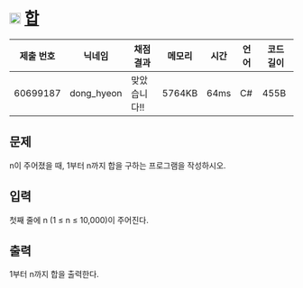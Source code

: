 # <img width="20px"  src="https://d2gd6pc034wcta.cloudfront.net/tier/1.svg" class="solvedac-tier"> [합](https://www.acmicpc.net/problem/8393) 

| 제출 번호 | 닉네임 | 채점 결과 | 메모리 | 시간 | 언어 | 코드 길이 |
|---|---|---|---|---|---|---|
|60699187|dong_hyeon|맞았습니다!! |5764KB|64ms|C#|455B|

## 문제
<p>n이 주어졌을 때, 1부터 n까지 합을 구하는 프로그램을 작성하시오.</p>

## 입력
<p>첫째 줄에 n (1 ≤ n ≤ 10,000)이 주어진다.</p>

## 출력
<p>1부터 n까지 합을 출력한다.</p>


